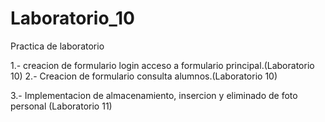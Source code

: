 Laboratorio_10
==============

Practica de laboratorio

1.- creacion de formulario login  acceso a formulario principal.(Laboratorio 10)
2.- Creacion de formulario consulta alumnos.(Laboratorio 10)

3.- Implementacion de almacenamiento, insercion y eliminado de foto personal (Laboratorio 11)
